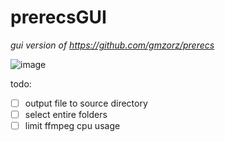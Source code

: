 # prerecsGUI

*gui version of https://github.com/gmzorz/prerecs*

![image](https://user-images.githubusercontent.com/60933760/167486649-aa8fb8f5-ef6b-4b91-b420-4c8af91a0657.png)

todo: 
- [ ] output file to source directory
- [ ] select entire folders
- [ ] limit ffmpeg cpu usage

